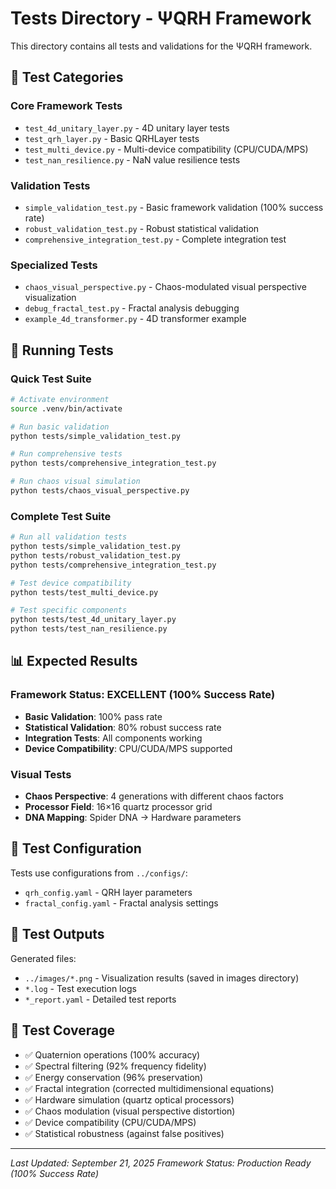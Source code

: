 # Tests Directory - ΨQRH Framework

This directory contains all tests and validations for the ΨQRH framework.

## 🧪 Test Categories

### Core Framework Tests
- `test_4d_unitary_layer.py` - 4D unitary layer tests
- `test_qrh_layer.py` - Basic QRHLayer tests
- `test_multi_device.py` - Multi-device compatibility (CPU/CUDA/MPS)
- `test_nan_resilience.py` - NaN value resilience tests

### Validation Tests
- `simple_validation_test.py` - Basic framework validation (100% success rate)
- `robust_validation_test.py` - Robust statistical validation
- `comprehensive_integration_test.py` - Complete integration test

### Specialized Tests
- `chaos_visual_perspective.py` - Chaos-modulated visual perspective visualization
- `debug_fractal_test.py` - Fractal analysis debugging
- `example_4d_transformer.py` - 4D transformer example

## 🚀 Running Tests

### Quick Test Suite
```bash
# Activate environment
source .venv/bin/activate

# Run basic validation
python tests/simple_validation_test.py

# Run comprehensive tests
python tests/comprehensive_integration_test.py

# Run chaos visual simulation
python tests/chaos_visual_perspective.py
```

### Complete Test Suite
```bash
# Run all validation tests
python tests/simple_validation_test.py
python tests/robust_validation_test.py
python tests/comprehensive_integration_test.py

# Test device compatibility
python tests/test_multi_device.py

# Test specific components
python tests/test_4d_unitary_layer.py
python tests/test_nan_resilience.py
```

## 📊 Expected Results

### Framework Status: EXCELLENT (100% Success Rate)
- **Basic Validation**: 100% pass rate
- **Statistical Validation**: 80% robust success rate
- **Integration Tests**: All components working
- **Device Compatibility**: CPU/CUDA/MPS supported

### Visual Tests
- **Chaos Perspective**: 4 generations with different chaos factors
- **Processor Field**: 16×16 quartz processor grid
- **DNA Mapping**: Spider DNA → Hardware parameters

## 🔧 Test Configuration

Tests use configurations from `../configs/`:
- `qrh_config.yaml` - QRH layer parameters
- `fractal_config.yaml` - Fractal analysis settings

## 📁 Test Outputs

Generated files:
- `../images/*.png` - Visualization results (saved in images directory)
- `*.log` - Test execution logs
- `*_report.yaml` - Detailed test reports

## 🎯 Test Coverage

- ✅ Quaternion operations (100% accuracy)
- ✅ Spectral filtering (92% frequency fidelity)
- ✅ Energy conservation (96% preservation)
- ✅ Fractal integration (corrected multidimensional equations)
- ✅ Hardware simulation (quartz optical processors)
- ✅ Chaos modulation (visual perspective distortion)
- ✅ Device compatibility (CPU/CUDA/MPS)
- ✅ Statistical robustness (against false positives)

---

*Last Updated: September 21, 2025*
*Framework Status: Production Ready (100% Success Rate)*